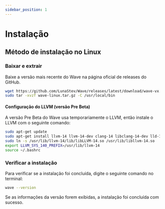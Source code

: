 ```yaml
---
sidebar_position: 1
---
```


# Instalação

## Método de instalação no Linux

### Baixar e extrair
Baixe a versão mais recente do Wave na página oficial de releases do GitHub.

```bash
wget https://github.com/LunaStev/Wave/releases/latest/download/wave-vx.x.x-linux.tar.gz
sudo tar -xvzf wave-linux.tar.gz -C /usr/local/bin
```

#### Configuração do LLVM (versão Pre Beta)
A versão Pre Beta do Wave usa temporariamente o LLVM, então instale o LLVM com o seguinte comando:

```bash
sudo apt-get update
sudo apt-get install llvm-14 llvm-14-dev clang-14 libclang-14-dev lld-14 clang
sudo ln -s /usr/lib/llvm-14/lib/libLLVM-14.so /usr/lib/libllvm-14.so
export LLVM_SYS_140_PREFIX=/usr/lib/llvm-14
source ~/.bashrc
```

### Verificar a instalação
Para verificar se a instalação foi concluída, digite o seguinte comando no terminal:

```bash
wave --version
```

Se as informações da versão forem exibidas, a instalação foi concluída com sucesso.